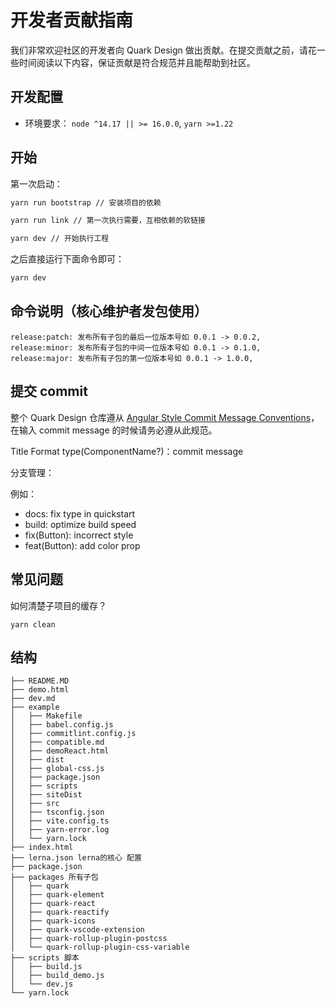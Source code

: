 # 开发者贡献指南

我们非常欢迎社区的开发者向 Quark Design 做出贡献。在提交贡献之前，请花一些时间阅读以下内容，保证贡献是符合规范并且能帮助到社区。

## 开发配置

* 环境要求： `node ^14.17 || >= 16.0.0`, `yarn >=1.22`

## 开始

第一次启动：

```bash
yarn run bootstrap // 安装项目的依赖

yarn run link // 第一次执行需要，互相依赖的软链接

yarn dev // 开始执行工程
```

之后直接运行下面命令即可：

```bash
yarn dev
```

## 命令说明（核心维护者发包使用）

```
release:patch: 发布所有子包的最后一位版本号如 0.0.1 -> 0.0.2,
release:minor: 发布所有子包的中间一位版本号如 0.0.1 -> 0.1.0,
release:major: 发布所有子包的第一位版本号如 0.0.1 -> 1.0.0,
```

## 提交 commit

整个 Quark Design 仓库遵从 [Angular Style Commit Message Conventions](https://gist.github.com/stephenparish/9941e89d80e2bc58a153)，在输入 commit message 的时候请务必遵从此规范。

Title Format
type(ComponentName?)：commit message

分支管理：

例如：

- docs: fix type in quickstart
- build: optimize build speed
- fix(Button): incorrect style
- feat(Button): add color prop

## 常见问题

如何清楚子项目的缓存？

```
yarn clean
```

## 结构

```
├── README.MD 
├── demo.html
├── dev.md
├── example
│   ├── Makefile
│   ├── babel.config.js
│   ├── commitlint.config.js
│   ├── compatible.md
│   ├── demoReact.html
│   ├── dist
│   ├── global-css.js
│   ├── package.json
│   ├── scripts
│   ├── siteDist
│   ├── src
│   ├── tsconfig.json
│   ├── vite.config.ts
│   ├── yarn-error.log
│   └── yarn.lock
├── index.html
├── lerna.json lerna的核心 配置
├── package.json
├── packages 所有子包
│   ├── quark
│   ├── quark-element
│   ├── quark-react
│   ├── quark-reactify
│   ├── quark-icons
│   ├── quark-vscode-extension
│   ├── quark-rollup-plugin-postcss
│   └── quark-rollup-plugin-css-variable
├── scripts 脚本
│   ├── build.js
│   ├── build_demo.js
│   └── dev.js
└── yarn.lock
```

